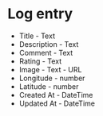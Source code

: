 # Log entry

- Title - Text
- Description - Text
- Comment - Text
- Rating - Text
- Image - Text - URL
- Longitude - number
- Latitude - number
- Created At - DateTime
- Updated At - DateTime

